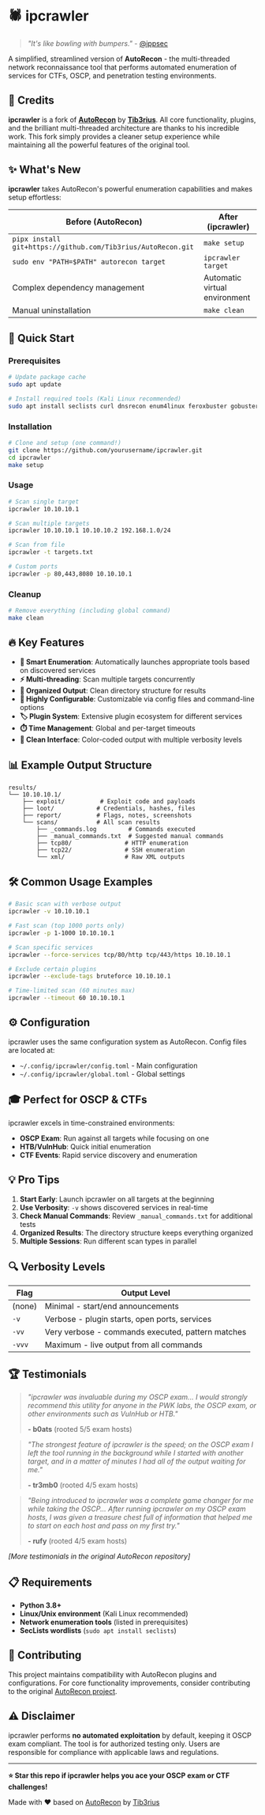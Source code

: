 # 🕷️ ipcrawler

> *"It's like bowling with bumpers."* - [@ippsec](https://twitter.com/ippsec)

A simplified, streamlined version of **AutoRecon** - the multi-threaded network reconnaissance tool that performs automated enumeration of services for CTFs, OSCP, and penetration testing environments.

## 🙏 Credits

**ipcrawler** is a fork of [**AutoRecon**](https://github.com/Tib3rius/AutoRecon) by [**Tib3rius**](https://github.com/Tib3rius). All core functionality, plugins, and the brilliant multi-threaded architecture are thanks to his incredible work. This fork simply provides a cleaner setup experience while maintaining all the powerful features of the original tool.

## ✨ What's New

**ipcrawler** takes AutoRecon's powerful enumeration capabilities and makes setup effortless:

| **Before (AutoRecon)** | **After (ipcrawler)** |
|---|---|
| `pipx install git+https://github.com/Tib3rius/AutoRecon.git` | `make setup` |
| `sudo env "PATH=$PATH" autorecon target` | `ipcrawler target` |
| Complex dependency management | Automatic virtual environment |
| Manual uninstallation | `make clean` |

## 🚀 Quick Start

### Prerequisites
```bash
# Update package cache
sudo apt update

# Install required tools (Kali Linux recommended)
sudo apt install seclists curl dnsrecon enum4linux feroxbuster gobuster impacket-scripts nbtscan nikto nmap onesixtyone oscanner redis-tools smbclient smbmap snmp sslscan sipvicious tnscmd10g whatweb
```

### Installation
```bash
# Clone and setup (one command!)
git clone https://github.com/yourusername/ipcrawler.git
cd ipcrawler
make setup
```

### Usage
```bash
# Scan single target
ipcrawler 10.10.10.1

# Scan multiple targets
ipcrawler 10.10.10.1 10.10.10.2 192.168.1.0/24

# Scan from file
ipcrawler -t targets.txt

# Custom ports
ipcrawler -p 80,443,8080 10.10.10.1
```

### Cleanup
```bash
# Remove everything (including global command)
make clean
```

## 🔥 Key Features

- **🎯 Smart Enumeration**: Automatically launches appropriate tools based on discovered services
- **⚡ Multi-threading**: Scan multiple targets concurrently
- **📁 Organized Output**: Clean directory structure for results
- **🔧 Highly Configurable**: Customizable via config files and command-line options
- **🏷️ Plugin System**: Extensive plugin ecosystem for different services
- **⏱️ Time Management**: Global and per-target timeouts
- **🎨 Clean Interface**: Color-coded output with multiple verbosity levels

## 📊 Example Output Structure

```
results/
└── 10.10.10.1/
    ├── exploit/          # Exploit code and payloads
    ├── loot/            # Credentials, hashes, files
    ├── report/          # Flags, notes, screenshots
    └── scans/           # All scan results
        ├── _commands.log         # Commands executed
        ├── _manual_commands.txt  # Suggested manual commands
        ├── tcp80/               # HTTP enumeration
        ├── tcp22/               # SSH enumeration
        └── xml/                 # Raw XML outputs
```

## 🛠️ Common Usage Examples

```bash
# Basic scan with verbose output
ipcrawler -v 10.10.10.1

# Fast scan (top 1000 ports only)
ipcrawler -p 1-1000 10.10.10.1

# Scan specific services
ipcrawler --force-services tcp/80/http tcp/443/https 10.10.10.1

# Exclude certain plugins
ipcrawler --exclude-tags bruteforce 10.10.10.1

# Time-limited scan (60 minutes max)
ipcrawler --timeout 60 10.10.10.1
```

## ⚙️ Configuration

ipcrawler uses the same configuration system as AutoRecon. Config files are located at:
- `~/.config/ipcrawler/config.toml` - Main configuration
- `~/.config/ipcrawler/global.toml` - Global settings

## 🎓 Perfect for OSCP & CTFs

ipcrawler excels in time-constrained environments:
- **OSCP Exam**: Run against all targets while focusing on one
- **HTB/VulnHub**: Quick initial enumeration 
- **CTF Events**: Rapid service discovery and enumeration

## 💡 Pro Tips

1. **Start Early**: Launch ipcrawler on all targets at the beginning
2. **Use Verbosity**: `-v` shows discovered services in real-time
3. **Check Manual Commands**: Review `_manual_commands.txt` for additional tests
4. **Organized Results**: The directory structure keeps everything organized
5. **Multiple Sessions**: Run different scan types in parallel

## 🔍 Verbosity Levels

| Flag | Output Level |
|------|-------------|
| (none) | Minimal - start/end announcements |
| `-v` | Verbose - plugin starts, open ports, services |
| `-vv` | Very verbose - commands executed, pattern matches |
| `-vvv` | Maximum - live output from all commands |

## 🏆 Testimonials

> *"ipcrawler was invaluable during my OSCP exam... I would strongly recommend this utility for anyone in the PWK labs, the OSCP exam, or other environments such as VulnHub or HTB."*
> 
> **- b0ats** (rooted 5/5 exam hosts)

> *"The strongest feature of ipcrawler is the speed; on the OSCP exam I left the tool running in the background while I started with another target, and in a matter of minutes I had all of the output waiting for me."*
> 
> **- tr3mb0** (rooted 4/5 exam hosts)

> *"Being introduced to ipcrawler was a complete game changer for me while taking the OSCP... After running ipcrawler on my OSCP exam hosts, I was given a treasure chest full of information that helped me to start on each host and pass on my first try."*
> 
> **- rufy** (rooted 4/5 exam hosts)

*[More testimonials in the original AutoRecon repository]*

## 📋 Requirements

- **Python 3.8+**
- **Linux/Unix environment** (Kali Linux recommended)
- **Network enumeration tools** (listed in prerequisites)
- **SecLists wordlists** (`sudo apt install seclists`)

## 🤝 Contributing

This project maintains compatibility with AutoRecon plugins and configurations. For core functionality improvements, consider contributing to the original [AutoRecon project](https://github.com/Tib3rius/AutoRecon).

## ⚠️ Disclaimer

ipcrawler performs **no automated exploitation** by default, keeping it OSCP exam compliant. The tool is for authorized testing only. Users are responsible for compliance with applicable laws and regulations.

---

**⭐ Star this repo if ipcrawler helps you ace your OSCP exam or CTF challenges!**

Made with ❤️ based on [AutoRecon](https://github.com/Tib3rius/AutoRecon) by [Tib3rius](https://github.com/Tib3rius)
